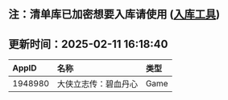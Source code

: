 ## 注：清单库已加密想要入库请使用 ([入库工具](https://github.com/BlankTMing/ManifestAutoUpdate/releases))

## 更新时间：2025-02-11 16:18:40
| AppID | 名称 | 类型  |
| :-------------------- | :----------------------------- | :----------- |
| 1948980 | 大侠立志传：碧血丹心| Game |
